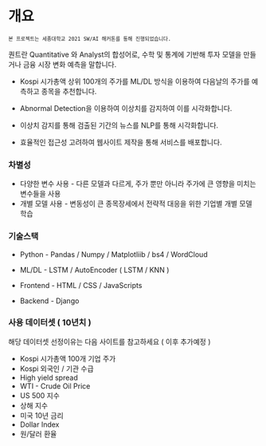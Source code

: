 # 개요

<code>`본 프로젝트는 세종대학교 2021 SW/AI 해커톤를 통해 진행되었습니다.`</code> 

퀀트란 Quantitative 와 Analyst의 합성어로, 수학 및 통계에 기반해 투자 모델을 만들거나 금융 시장 변화 예측을 말합니다. 

- Kospi 시가총액 상위 100개의 주가를 ML/DL 방식을 이용하여 다음날의 주가를 예측하고 종목을 추천합니다.

- Abnormal Detection을 이용하여 이상치를 감지하여 이를 시각화합니다.
- 이상치 감지를 통해 검출된 기간의 뉴스를 NLP를 통해 시각화합니다.
- 효율적인 접근성 고려하여 웹사이트 제작을 통해 서비스를 배포합니다.



### 차별성

- 다양한 변수 사용 - 다른 모델과 다르게, 주가 뿐만 아니라 주가에 큰 영향을 미치는 변수들을 사용
- 개별 모델 사용 - 변동성이 큰 종목장세에서 전략적 대응을 위한 기업별 개별 모델 학습



### 기술스택

- Python - Pandas / Numpy / Matplotliib / bs4 / WordCloud

- ML/DL - LSTM / AutoEncoder ( LSTM / KNN )
- Frontend - HTML / CSS / JavaScripts
- Backend - Django



### 사용 데이터셋 ( 10년치 )

해당 데이터셋 선정이유는 다음 사이트를 참고하세요 ( 이후 추가예정 )

- Kospi 시가총액 100개 기업 주가
- Kospi 외국인 / 기관 수급
- High yield spread
- WTI - Crude Oil Price
- US 500 지수
- 상해 지수
- 미국 10년 금리
- Dollar Index
- 원/달러 환율

